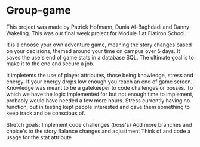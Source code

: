 # Group-game

This project was made by Patrick Hofmann, Dunia Al-Baghdadi and Danny Wakeling. 
This was our final week project for Module 1 at Flatiron School. 

It is a choose your own adventure game, meaning the story changes based on your decisions, themed around your time on campus over 5 days. It saves the use's end of game stats in a database SQL. 
The ultimate goal is to make it to the end and secure a job. 

It impletents the use of player attributes, those being knowledge, stress and energy. If your energy drops low enough you reach an end of game screen. 
Knowledge was meant to be a gatekeeper to code challenges or bosses. To which we have the logic implemented for but not enough time to implement, probably would have needed a few more hours. Stress currently having no function, but in testing kept people interested and gave them something to keep track and be conscious of. 


Stretch goals:
Implement code challenges (boss's)
Add more branches and choice's to the story
Balance changes and adjustment
Think of and code a usage for the stat attribute


